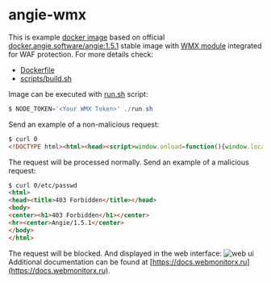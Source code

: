 # angie-wmx

This is example [docker image](https://wmx-public.gitlab.yandexcloud.net/wmx-public/container-images/container_registry/93) based on official
[docker.angie.software/angie:1.5.1](https://angie.software/installation/docker/)
stable image with [WMX module](https://webmonitorx.ru/) integrated for WAF protection.
For more details check:
* [Dockerfile](Dockerfile)
* [scripts/build.sh](scripts/build.sh)

Image can be executed with [run.sh](run.sh) script:
```PowerShell
$ NODE_TOKEN='<Your WMX Token>' ./run.sh
```
Send an example of a non-malicious request:
```HTML
$ curl 0
<!DOCTYPE html><html><head><script>window.onload=function(){window.location.href="/lander"}</script></head></html>
```
The request will be processed normally.
Send an example of a malicious request:
```HTML
$ curl 0/etc/passwd
<html>
<head><title>403 Forbidden</title></head>
<body>
<center><h1>403 Forbidden</h1></center>
<hr><center>Angie/1.5.1</center>
</body>
</html>
```
The request will be blocked. And displayed in the web interface: ![web ui](../media/web.png?raw=true)
Additional documentation can be found at [https://docs.webmonitorx.ru](https://docs.webmonitorx.ru).
